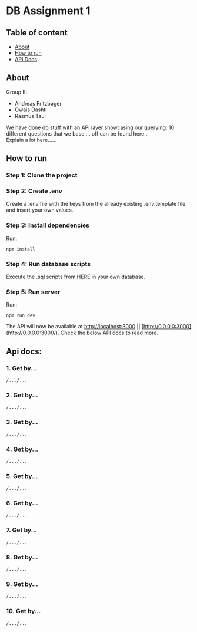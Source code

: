 # DB Assignment 1

## Table of content

- [About](#about)
- [How to run](#how-to-run)
- [API Docs](#api-docs)

## About

Group E:

- Andreas Fritzbøger
- Owais Dashti
- Rasmus Taul

We have done db stuff with an API layer showcasing our querying.
10 different questions that we base ... off can be found here..
<br>
Explain a lot here......

## How to run

### Step 1: Clone the project

### Step 2: Create .env

Create a .env file with the keys from the already existing .env.template file and insert your own values.

### Step 3: Install dependencies

Run:

```
npm install
```

### Step 4: Run database scripts

Execute the .sql scripts from [HERE](https://github.com/SoftDev2425/DB_Assignment_01/tree/master/scripts) in your own database.

### Step 5: Run server

Run:

```
npm run dev
```

The API will now be available at [http://localhost:3000](http://localhost:3000/) || [http://0.0.0.0:3000](http://0.0.0.0:3000/). Check the below API docs to read more.

## Api docs:

### 1. Get by...

```
/.../...
```

### 2. Get by...

```
/.../...
```

### 3. Get by...

```
/.../...
```

### 4. Get by...

```
/.../...
```

### 5. Get by...

```
/.../...
```

### 6. Get by...

```
/.../...
```

### 7. Get by...

```
/.../...
```

### 8. Get by...

```
/.../...
```

### 9. Get by...

```
/.../...
```

### 10. Get by...

```
/.../...
```
